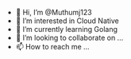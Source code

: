 - 👋 Hi, I’m @Muthumj123
- 👀 I’m interested in Cloud Native
- 🌱 I’m currently learning Golang
- 💞️ I’m looking to collaborate on ...
- 📫 How to reach me ...

<!---
Muthumj123/Muthumj123 is a ✨ special ✨ repository because its `README.md` (this file) appears on your GitHub profile.
You can click the Preview link to take a look at your changes.
--->

